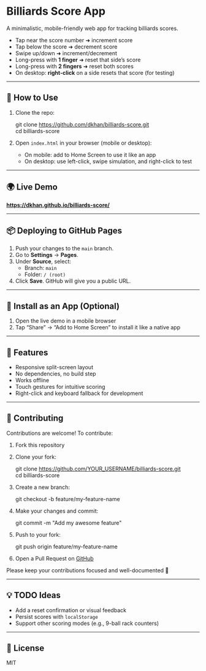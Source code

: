 # Billiards Score App

A minimalistic, mobile-friendly web app for tracking billiards scores.

- Tap near the score number ➜ increment score  
- Tap below the score ➜ decrement score  
- Swipe up/down ➜ increment/decrement  
- Long-press with **1 finger** ➜ reset that side’s score  
- Long-press with **2 fingers** ➜ reset both scores  
- On desktop: **right-click** on a side resets that score (for testing)

---

## 🚀 How to Use

1. Clone the repo:

   git clone https://github.com/dkhan/billiards-score.git  
   cd billiards-score

2. Open `index.html` in your browser (mobile or desktop):

   - On mobile: add to Home Screen to use it like an app  
   - On desktop: use left-click, swipe simulation, and right-click to test

---

## 🌍 Live Demo

**https://dkhan.github.io/billiards-score/**

---

## 📦 Deploying to GitHub Pages

1. Push your changes to the `main` branch.
2. Go to **Settings** → **Pages**.
3. Under **Source**, select:
   - Branch: `main`
   - Folder: `/ (root)`
4. Click **Save**. GitHub will give you a public URL.

---

## 📱 Install as an App (Optional)

1. Open the live demo in a mobile browser  
2. Tap “Share” → “Add to Home Screen” to install it like a native app

---

## 🧪 Features

- Responsive split-screen layout  
- No dependencies, no build step  
- Works offline  
- Touch gestures for intuitive scoring  
- Right-click and keyboard fallback for development

---

## 🤝 Contributing

Contributions are welcome! To contribute:

1. Fork this repository
2. Clone your fork:

   git clone https://github.com/YOUR_USERNAME/billiards-score.git  
   cd billiards-score

3. Create a new branch:

   git checkout -b feature/my-feature-name

4. Make your changes and commit:

   git commit -m "Add my awesome feature"

5. Push to your fork:

   git push origin feature/my-feature-name

6. Open a Pull Request on [GitHub](https://github.com/dkhan/billiards-score/pulls)

Please keep your contributions focused and well-documented 🙏

---

## 💡 TODO Ideas

- Add a reset confirmation or visual feedback  
- Persist scores with `localStorage`  
- Support other scoring modes (e.g., 9-ball rack counters)

---

## 🪪 License

MIT
